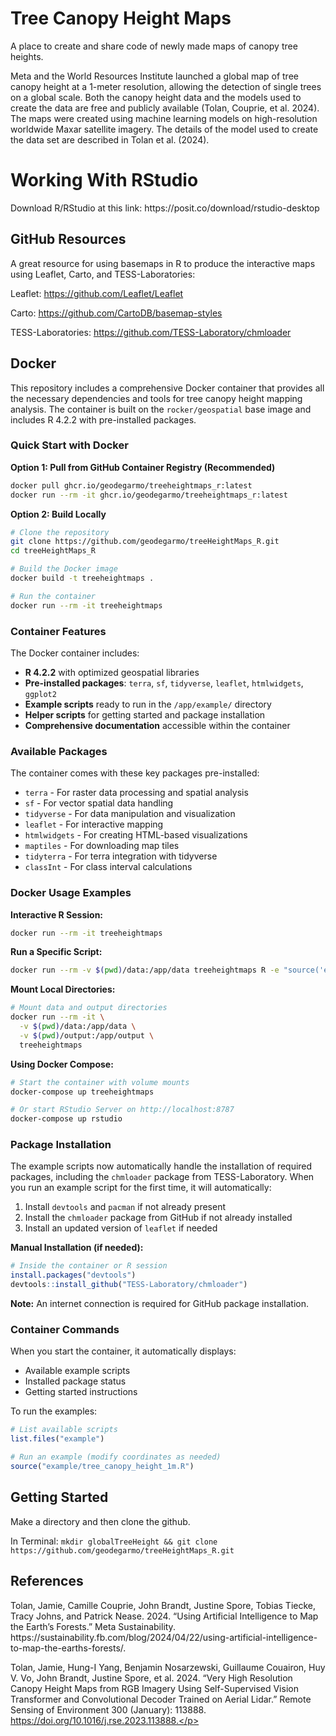 # Tree Canopy Height Maps
<!DOCTYPE html>
<html>
<body>

<p>A place to create and share code of newly made maps of canopy tree heights.</p>

<p>Meta and the World Resources Institute launched a global map of tree canopy height at a 1-meter resolution, allowing the detection of single trees on a global scale. Both the canopy height data and the models used to create the data are free and publicly available (Tolan, Couprie, et al. 2024). The maps were created using machine learning models on high-resolution worldwide Maxar satellite imagery. The details of the model used to create the data set are described in Tolan et al. (2024).</p>

<h1>Working With RStudio</h1>

<p>Download R/RStudio at this link: https://posit.co/download/rstudio-desktop </p>


<h2>GitHub Resources</h2>

<p>A great resource for using basemaps in R to produce the interactive maps using Leaflet, Carto, and TESS-Laboratories:</p> 

Leaflet:              https://github.com/Leaflet/Leaflet

Carto:                https://github.com/CartoDB/basemap-styles

TESS-Laboratories:    https://github.com/TESS-Laboratory/chmloader

<h2>Docker</h2>

This repository includes a comprehensive Docker container that provides all the necessary dependencies and tools for tree canopy height mapping analysis. The container is built on the `rocker/geospatial` base image and includes R 4.2.2 with pre-installed packages.

### Quick Start with Docker

**Option 1: Pull from GitHub Container Registry (Recommended)**
```bash
docker pull ghcr.io/geodegarmo/treeheightmaps_r:latest
docker run --rm -it ghcr.io/geodegarmo/treeheightmaps_r:latest
```

**Option 2: Build Locally**
```bash
# Clone the repository
git clone https://github.com/geodegarmo/treeHeightMaps_R.git
cd treeHeightMaps_R

# Build the Docker image
docker build -t treeheightmaps .

# Run the container
docker run --rm -it treeheightmaps
```

### Container Features

The Docker container includes:

- **R 4.2.2** with optimized geospatial libraries
- **Pre-installed packages**: `terra`, `sf`, `tidyverse`, `leaflet`, `htmlwidgets`, `ggplot2`
- **Example scripts** ready to run in the `/app/example/` directory
- **Helper scripts** for getting started and package installation
- **Comprehensive documentation** accessible within the container

### Available Packages

The container comes with these key packages pre-installed:
- `terra` - For raster data processing and spatial analysis
- `sf` - For vector spatial data handling
- `tidyverse` - For data manipulation and visualization
- `leaflet` - For interactive mapping
- `htmlwidgets` - For creating HTML-based visualizations
- `maptiles` - For downloading map tiles
- `tidyterra` - For terra integration with tidyverse
- `classInt` - For class interval calculations

### Docker Usage Examples

**Interactive R Session:**
```bash
docker run --rm -it treeheightmaps
```

**Run a Specific Script:**
```bash
docker run --rm -v $(pwd)/data:/app/data treeheightmaps R -e "source('example/tree_canopy_height_1m.R')"
```

**Mount Local Directories:**
```bash
# Mount data and output directories
docker run --rm -it \
  -v $(pwd)/data:/app/data \
  -v $(pwd)/output:/app/output \
  treeheightmaps
```

**Using Docker Compose:**
```bash
# Start the container with volume mounts
docker-compose up treeheightmaps

# Or start RStudio Server on http://localhost:8787
docker-compose up rstudio
```

### Package Installation

The example scripts now automatically handle the installation of required packages, including the `chmloader` package from TESS-Laboratory. When you run an example script for the first time, it will automatically:

1. Install `devtools` and `pacman` if not already present
2. Install the `chmloader` package from GitHub if not already installed
3. Install an updated version of `leaflet` if needed

**Manual Installation (if needed):**
```r
# Inside the container or R session
install.packages("devtools")
devtools::install_github("TESS-Laboratory/chmloader")
```

**Note:** An internet connection is required for GitHub package installation.

### Container Commands

When you start the container, it automatically displays:
- Available example scripts
- Installed package status  
- Getting started instructions

To run the examples:
```r
# List available scripts
list.files("example")

# Run an example (modify coordinates as needed)
source("example/tree_canopy_height_1m.R")
```  

<h2>Getting Started</h2>

Make a directory and then clone the github.

In Terminal:
`mkdir globalTreeHeight && git clone https://github.com/geodegarmo/treeHeightMaps_R.git`


<h2>References</h2>

<p>Tolan, Jamie, Camille Couprie, John Brandt, Justine Spore, Tobias Tiecke, Tracy Johns, and Patrick Nease. 2024. “Using Artificial Intelligence to Map the Earth’s 
  Forests.” Meta Sustainability. https://sustainability.fb.com/blog/2024/04/22/using-artificial-intelligence-to-map-the-earths-forests/.

Tolan, Jamie, Hung-I Yang, Benjamin Nosarzewski, Guillaume Couairon, Huy V. Vo, John Brandt, Justine Spore, et al. 2024. “Very High Resolution Canopy Height Maps from RGB   Imagery Using Self-Supervised Vision Transformer and Convolutional Decoder Trained on Aerial Lidar.” Remote Sensing of Environment 300 (January): 113888.       
  https://doi.org/10.1016/j.rse.2023.113888.</p>


</body>
</html>


